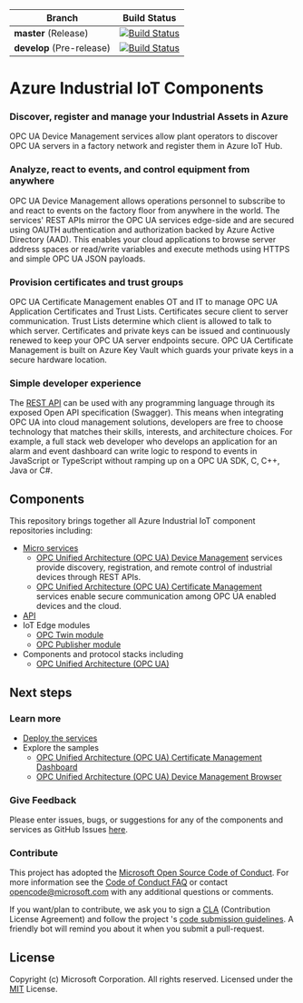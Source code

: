 | Branch                    | Build Status                                                 |
| ------------------------- | ------------------------------------------------------------ |
| **master** (Release)      | [![Build Status](https://msazure.visualstudio.com/One/_apis/build/status/Custom/Azure_IOT/Industrial/Components/ci-azure-iiot-components?branchName=master)](https://msazure.visualstudio.com/One/_build/latest?definitionId=33971&branchName=master) |
| **develop** (Pre-release) | [![Build Status](https://msazure.visualstudio.com/One/_apis/build/status/Custom/Azure_IOT/Industrial/Components/ci-azure-iiot-components?branchName=develop)](https://msazure.visualstudio.com/One/_build/latest?definitionId=33971&branchName=develop) |

# Azure Industrial IoT Components

### Discover, register and manage your Industrial Assets in Azure

OPC UA Device Management services allow plant operators to discover OPC UA servers in a factory network and register them in Azure IoT Hub.  

### Analyze, react to events, and control equipment from anywhere

OPC UA Device Management allows operations personnel to subscribe to and react to events on the factory floor from anywhere in the world.  The services' REST APIs mirror the OPC UA services edge-side and are secured using OAUTH authentication and authorization backed by Azure Active Directory (AAD).  This enables your cloud applications to browse server address spaces or read/write variables and execute methods using HTTPS and simple OPC UA JSON payloads.  

### Provision certificates and trust groups 

OPC UA Certificate Management enables OT and IT to manage OPC UA Application Certificates and Trust Lists.  Certificates secure client to server communication. Trust Lists determine which client is allowed to talk to which server.  Certificates and private keys can be issued and continuously renewed to keep your OPC UA server endpoints secure.  OPC UA Certificate Management  is built on Azure Key Vault which guards your private keys in a secure hardware location.

### Simple developer experience

The [REST API](docs/api/readme.md) can be used with any programming language through its exposed Open API specification (Swagger).  This means when integrating OPC UA into cloud management solutions, developers are free to choose technology that matches their skills, interests, and architecture choices.  For example, a full stack web developer who develops an application for an alarm and event dashboard can write logic to respond to events in JavaScript or TypeScript without ramping up on a OPC UA SDK, C, C++, Java or C#. 

## Components

This repository brings together all Azure Industrial IoT component repositories including:

- [Micro services](https://github.com/Azure/azure-iiot-services)
  - [OPC Unified Architecture (OPC UA) Device Management](docs/twin/readme.md) services provide discovery, registration, and remote control of industrial devices through REST APIs.  
  - [OPC Unified Architecture (OPC UA) Certificate Management](https://github.com/Azure/azure-iiot-opc-vault-service) services enable secure communication among OPC UA enabled devices and the cloud.  
- [API](docs/api/readme.md)
- IoT Edge modules
  - [OPC Twin module](docs/twin/module.md)
  - [OPC Publisher module](https://github.com/Azure/iot-edge-opc-publisher)
- Components and protocol stacks including
  - [OPC Unified Architecture (OPC UA)](https://github.com/Azure/azure-iiot-opc-ua)

## Next steps

### Learn more

* [Deploy the services](docs/howto-deploy-services.md)
* Explore the samples
  * [OPC Unified Architecture (OPC UA) Certificate Management Dashboard](https://github.com/Azure/azure-iiot-opc-vault-service/tree/master/app)
  * [OPC Unified Architecture (OPC UA) Device Management Browser](https://github.com/Azure/azure-iiot-opc-twin-webui)

### Give Feedback

Please enter issues, bugs, or suggestions for any of the components and services as GitHub Issues [here](https://github.com/Azure/azure-iiot-components/issues).

### Contribute

This project has adopted the [Microsoft Open Source Code of Conduct](https://opensource.microsoft.com/codeofconduct).  For more information see the [Code of Conduct FAQ](https://opensource.microsoft.com/codeofconduct/faq) or contact [opencode@microsoft.com](mailto:opencode@microsoft.com) with any additional questions or comments.

If you want/plan to contribute, we ask you to sign a [CLA](https://cla.microsoft.com/) (Contribution License Agreement) and follow the project 's [code submission guidelines](docs/contributing.md). A friendly bot will remind you about it when you submit a pull-request. ​ 

## License

Copyright (c) Microsoft Corporation. All rights reserved.
Licensed under the [MIT](LICENSE) License.  

